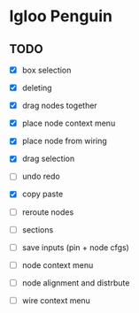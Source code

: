 # Igloo Penguin

## TODO
- [x] box selection
- [x] deleting
- [x] drag nodes together
- [x] place node context menu
- [x] place node from wiring
- [x] drag selection
- [ ] undo redo
- [x] copy paste
- [ ] reroute nodes
- [ ] sections
- [ ] save inputs (pin + node cfgs)
- [ ] node context menu
- [ ] node alignment and distrbute
- [ ] wire context menu

